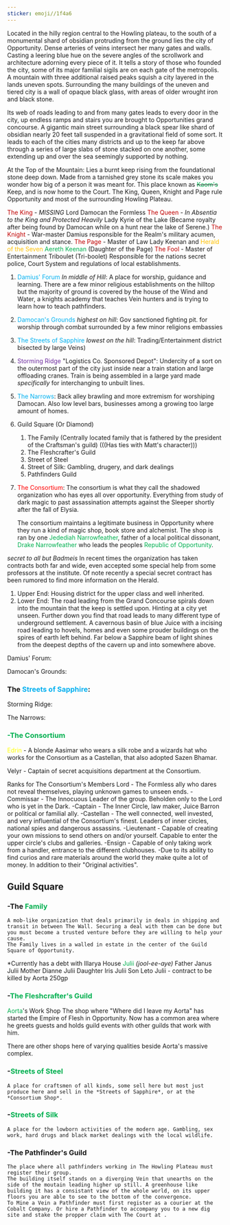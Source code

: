 ```yaml
---
sticker: emoji//1f4a6
---
```

Located in the hilly region central to the Howling plateau, to the south of a monumental shard of obsidian protruding from the ground lies the city of Opportunity. Dense arteries of veins intersect her many gates and walls. Casting a leering blue hue on the severe angles of the scrollwork and architecture adorning every piece of it. It tells a story of those who founded the city, some of its major familial sigils are on each gate of the metropolis. A mountain with three additional raised peaks squish a city layered in the lands uneven spots. Surrounding the many buildings of the uneven and tiered city is a wall of opaque black glass, with areas of older wrought iron and black stone. 

Its web of roads leading to and from many gates leads to every door in the city, up endless ramps and stairs you are brought to Opportunities grand concourse. A gigantic main street surrounding a black spear like shard of obsidian nearly 20 feet tall suspended in a gravitational field of some sort. It leads to each of the cities many districts and up to the keep far above through a series of large slabs of stone stacked on one another, some extending up and over the sea seemingly supported by nothing. 

At the Top of the Mountain: Lies a burnt keep rising from the foundational stone deep down. Made from a tarnished grey stone its scale makes you wonder how big of a person it was meant for. This place known as ~~<span style="color:#00b050">Kaom's</span>~~ Keep, and is now home to the Court. The King, Queen, Knight and Page rule Opportunity and most of the surrounding Howling Plateau. 

<span style="color:#c00000">The King</span> - *MISSING* Lord Damocan the Formless 
<span style="color:#c00000">The Queen</span> - *In Absentia to the King and Protected Heavily* Lady Kyrie of the Lake (Became royalty after being found by Damocan while on a hunt near the lake of Serene.)
<span style="color:#c00000">The Knight</span> - War-master Damius responsible for the Realm's military acumen, acquisition and stance. 
<span style="color:#c00000">The Page</span> - Master of Law Lady Keenan and <span style="color:#ffc000">Herald of the Seven</span>
	<span style="color:#00b050">Aereth Keenan</span> (Daughter of the Page)
<span style="color:#c00000">The Fool </span>- Master of Entertainment Triboulet (Tri-boolet) Responsible for the nations secret police, Court System and regulations of local establishments. 

1. <span style="color:#00b0f0">Damius' Forum</span> *In middle of Hill*: A place for worship, guidance and learning. There are a few minor religious establishments on the hilltop but the majority of ground is covered by the house of the Wind and Water, a knights academy that teaches Vein hunters and is trying to learn how to teach pathfinders. 
2. <span style="color:#00b0f0">Damocan's Grounds</span> *highest on hill*: Gov sanctioned fighting pit. for worship through combat surrounded by a few minor religions embassies
3. <span style="color:#00b0f0">The Streets of Sapphire</span> *lowest on the hill*: Trading/Entertainment district bisected by large Veins)
4. <span style="color:#7030a0">Storming Ridge</span> "Logistics Co. Sponsored Depot": Undercity of a sort on the outermost part of the city just inside near a train station and large offloading cranes. Train is being assembled in a large yard made *specifically* for interchanging to unbuilt lines. 
5. <span style="color:#00b0f0">The Narrows</span>: Back alley brawling and more extremism for worshiping Damocan. Also low level bars, businesses among a growing too large amount of homes.
6. Guild Square (Or Diamond)
	1. The Family (Centrally located family that is fathered by the president of the Craftsman's guild) (((Has ties with Matt's character)))
	2. The Fleshcrafter's Guild
	3. Street of Steel
	4. Street of Silk: Gambling, drugery, and dark dealings
	5. Pathfinders Guild
7. <span style="color:#ff0000">The Consortium</span>: The consortium is what they call the shadowed organization who has eyes all over opportunity. Everything from study of dark magic to past assassination attempts against the Sleeper shortly after the fall of Elysia. 

	The consortium maintains a legitimate business in Opportunity where they run a kind of magic shop, book store and alchemist. The shop is ran by one <span style="color:#00b050">Jedediah Narrowfeather</span>, father of a local political dissonant, <span style="color:#00b050">Drake Narrowfeather</span> who leads the peoples <span style="color:#00b050">Republic of Opportunity</span>. 

*secret to all but Badmeis* In recent times the organization has taken contracts both far and wide, even accepted some special help from some professors at the institute. Of note recently a special secret contract has been rumored to find more information on the Herald.

1. Upper End: Housing district for the upper class and well inherited.
2. Lower End: The road leading from the Grand Concourse spirals down into the mountain that the keep is settled upon. Hinting at a city yet unseen. 
	Further down you find that road leads to many different type of underground settlement. A cavernous basin of blue Juice with a incising road leading to hovels, homes and even some prouder buildings on the spires of earth left behind. Far below a Sapphire beam of light shines from the deepest depths of the cavern up and into somewhere above. 

Damius' Forum: 

Damocan's Grounds: 

### The <span style="color:#00b0f0">Streets of Sapphire</span>: 


Storming Ridge: 

The Narrows: 

### <span style="color:#00b050">-The Consortium</span>

<span style="color:#ffff00">Edrin</span> - A blonde Aasimar who wears a silk robe and a wizards hat who works for the Consortium as a Castellan, that also adopted Sazen Bhamar. 

Velyr - Captain of secret acquisitions department at the Consortium. 

Ranks for The Consortium's Members 
	Lord - The Formless ally who dares not reveal themselves, playing unknown games to unseen ends. 
	-Commissar - The Innocuous Leader of the group. Beholden only to the Lord who is yet in the Dark. 
	-Captain - The Inner Circle, law maker, Juice Barron or political or familial ally. 
	-Castellan - The well connected, well invested, and very influential of the Consortium's finest. Leaders of inner circles, national spies and dangerous assassins. 
	-Lieutenant - Capable of creating your own missions to send others on and/or yourself. Capable to enter the upper circle's clubs and galleries. 
	-Ensign - Capable of only taking work from a handler, entrance to the different clubhouses.
	-Due to its ability to find curios and rare materials around the world they make quite a lot of money. In addition to their "Original activities". 
## Guild Square 
### -The <span style="color:#00b050">Family</span> 
	A mob-like organization that deals primarily in deals in shipping and transit in between The Wall. Securing a deal with them can be done but you must become a trusted venture before they are willing to help your cause. 
	The Family lives in a walled in estate in the center of the Guild Square of Opportunity. 
*Currently has a debt with Illarya
House <span style="color:#00b050">Julii</span> *(jool-ee-aye)*
	Father Janus Julii 
	Mother Dianne Julii
	Daughter Iris Julii
	Son Leto Julii - contract to be killed by Aorta 250gp
### -<span style="color:#00b050">The Fleshcrafter's Guild </span>
<span style="color:#00b050">Aorta</span>'s Work Shop
	The shop where "Where did I leave my Aorta" has started the Empire of Flesh in Opportunity. Now has a common area where he greets guests and holds guild events with other guilds that work with him. 
	
There are other shops here of varying qualities beside Aorta's massive complex. 

### -<span style="color:#00b050">Streets of Steel </span>
	A place for craftsmen of all kinds, some sell here but most just produce here and sell in the *Streets of Sapphire*, or at the *Consortium Shop*.

### -<span style="color:#00b050">Streets of Silk</span>
	A place for the lowborn activities of the modern age. Gambling, sex work, hard drugs and black market dealings with the local wildlife. 

### -The Pathfinder's Guild
	The place where all pathfinders working in The Howling Plateau must register their group. 
	The building itself stands on a diverging Vein that unearths on the side of the moutain leading higher up still. A greenhouse like building it has a consistant view of the whole world, on its upper floors you are able to see to the bottom of the convergence. 
	To Mine a Vein a Pathfinder must first register as a courier at the Cobalt Company. Or hire a Pathfinder to accompany you to a new dig site and stake the propper claim with The Court at . 







